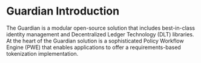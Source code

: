 # Guardian Introduction

The Guardian is a modular open-source solution that includes best-in-class identity management and Decentralized Ledger Technology (DLT) libraries. At the heart of the Guardian solution is a sophisticated Policy Workflow Engine (PWE) that enables applications to offer a requirements-based tokenization implementation.
